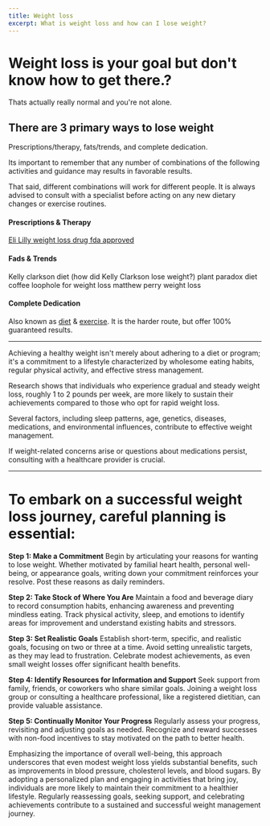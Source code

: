 ```yaml
---
title: Weight loss
excerpt: What is weight loss and how can I lose weight? 
---
```

# Weight loss is your goal but don't know how to get there.?

Thats actually really normal and you're not alone. 
## There are 3 primary ways to lose weight

Prescriptions/therapy, fats/trends, and complete dedication. 

Its important to remember that any number of combinations of the following activities and guidance may results in favorable results. 

That said, different combinations will work for different people. It is always advised to consult with a specialist before acting on any new dietary changes or exercise routines. 

#### Prescriptions & Therapy

[Eli Lilly weight loss drug fda approved](./drugs/eli-lilly-zepbound-weight-loss-drug)

#### Fads & Trends

Kelly clarkson diet (how did Kelly Clarkson lose weight?)
plant paradox diet 
coffee loophole for weight loss 
matthew perry weight loss 

#### Complete Dedication

Also known as [diet](../diet-nutrition/diet-nutrition) & [exercise](../fitness/exercise-fitness). It is the harder route, but offer 100% guaranteed results. 


---

Achieving a healthy weight isn't merely about adhering to a diet or program; it's a commitment to a lifestyle characterized by wholesome eating habits, regular physical activity, and effective stress management. 

Research shows that individuals who experience gradual and steady weight loss, roughly 1 to 2 pounds per week, are more likely to sustain their achievements compared to those who opt for rapid weight loss.

Several factors, including sleep patterns, age, genetics, diseases, medications, and environmental influences, contribute to effective weight management. 

If weight-related concerns arise or questions about medications persist, consulting with a healthcare provider is crucial.

---

# To embark on a successful weight loss journey, careful planning is essential:

**Step 1: Make a Commitment**
Begin by articulating your reasons for wanting to lose weight. Whether motivated by familial heart health, personal well-being, or appearance goals, writing down your commitment reinforces your resolve. Post these reasons as daily reminders.

**Step 2: Take Stock of Where You Are**
Maintain a food and beverage diary to record consumption habits, enhancing awareness and preventing mindless eating. Track physical activity, sleep, and emotions to identify areas for improvement and understand existing habits and stressors.

**Step 3: Set Realistic Goals**
Establish short-term, specific, and realistic goals, focusing on two or three at a time. Avoid setting unrealistic targets, as they may lead to frustration. Celebrate modest achievements, as even small weight losses offer significant health benefits.

**Step 4: Identify Resources for Information and Support**
Seek support from family, friends, or coworkers who share similar goals. Joining a weight loss group or consulting a healthcare professional, like a registered dietitian, can provide valuable assistance.

**Step 5: Continually Monitor Your Progress**
Regularly assess your progress, revisiting and adjusting goals as needed. Recognize and reward successes with non-food incentives to stay motivated on the path to better health.

Emphasizing the importance of overall well-being, this approach underscores that even modest weight loss yields substantial benefits, such as improvements in blood pressure, cholesterol levels, and blood sugars. By adopting a personalized plan and engaging in activities that bring joy, individuals are more likely to maintain their commitment to a healthier lifestyle. Regularly reassessing goals, seeking support, and celebrating achievements contribute to a sustained and successful weight management journey.